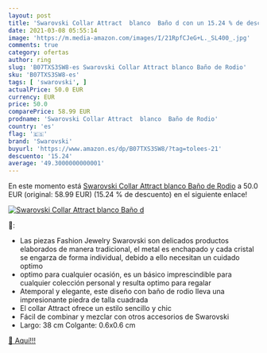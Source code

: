 ```yaml
---
layout: post
title: 'Swarovski Collar Attract  blanco  Baño d con un 15.24 % de descuento'
date: 2021-03-08 05:55:14
image: 'https://m.media-amazon.com/images/I/21RpfCJeG+L._SL400_.jpg'
comments: true
category: ofertas
author: ring
slug: 'B07TXS3SW8-es Swarovski Collar Attract blanco Baño de Rodio'
sku: 'B07TXS3SW8-es'
tags: [ 'swarovski', ]
actualPrice: 50.0 EUR
currency: EUR
price: 50.0
comparePrice: 58.99 EUR
prodname: 'Swarovski Collar Attract  blanco  Baño de Rodio'
country: 'es'
flag: '🇪🇸'
brand: 'Swarovski'
buyurl: 'https://www.amazon.es/dp/B07TXS3SW8/?tag=tolees-21'
descuento: '15.24'
average: '49.3000000000001'
---
```


En este momento está [Swarovski Collar Attract  blanco  Baño de Rodio](https://www.amazon.es/dp/B07TXS3SW8/?tag=tolees-21) a 50.0 EUR (original: 58.99 EUR) (15.24 %  de descuento) en el siguiente enlace!

[![Swarovski Collar Attract  blanco  Baño d](https://m.media-amazon.com/images/I/21RpfCJeG+L._SL400_.jpg)](https://www.amazon.es/dp/B07TXS3SW8/?tag=tolees-21)

🔎:

- Las piezas Fashion Jewelry Swarovski son delicados productos elaborados de manera tradicional, el metal es enchapado y cada cristal se engarza de forma individual, debido a ello necesitan un cuidado optimo
- optimo para cualquier ocasión, es un básico imprescindible para cualquier colección personal y resulta optimo para regalar
- Atemporal y elegante, este diseño con baño de rodio lleva una impresionante piedra de talla cuadrada
- El collar Attract ofrece un estilo sencillo y chic
- Fácil de combinar y mezclar con otros accesorios de Swarovski
- Largo: 38 cm Colgante: 0.6x0.6 cm

[🛒 Aquí!!!](https://www.amazon.es/dp/B07TXS3SW8/?tag=tolees-21)
